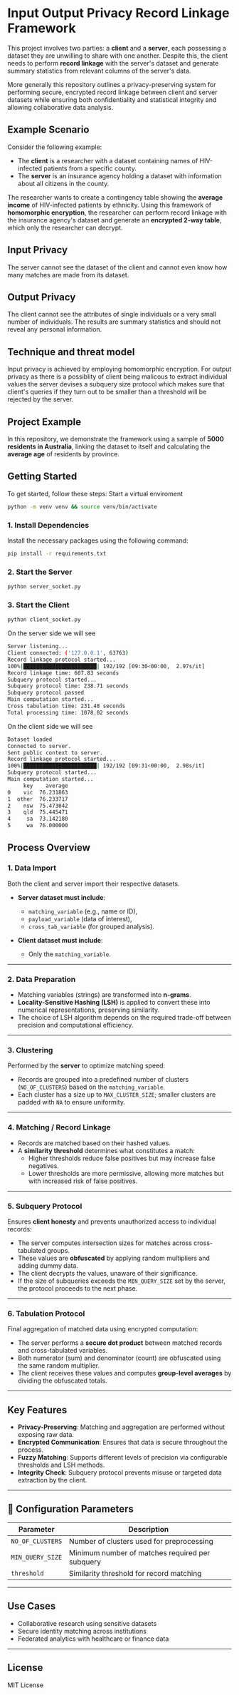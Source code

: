 # Input Output Privacy Record Linkage Framework

This project involves two parties: a **client** and a **server**, each possessing a dataset they are unwilling to share with one another. Despite this, the client needs to perform **record linkage** with the server's dataset and generate summary statistics from relevant columns of the server's data.

More generally this repository outlines a privacy-preserving system for performing secure, encrypted record linkage between client and server datasets while ensuring both confidentiality and statistical integrity and allowing collaborative data analysis.

## Example Scenario

Consider the following example: 

- The **client** is a researcher with a dataset containing names of HIV-infected patients from a specific county.
- The **server** is an insurance agency holding a dataset with information about all citizens in the county.

The researcher wants to create a contingency table showing the **average income** of HIV-infected patients by ethnicity. Using this framework of **homomorphic encryption**, the researcher can perform record linkage with the insurance agency's dataset and generate an **encrypted 2-way table**, which only the researcher can decrypt.

## Input Privacy
The server cannot see the dataset of the client and cannot even know how many matches are made from its dataset. 

## Output Privacy
The client cannot see the attributes of single individuals or a very small number of individuals. The results are summary statistics and should not reveal any personal information.

## Technique and threat model
Input privacy is achieved by employing homomorphic encryption. For output privacy as there is a possiblity of client being malicous to extract individual values the server devises a subquery size protocol which makes sure that client's queries if they turn out to be smaller than a threshold will be rejected by the server. 

## Project Example

In this repository, we demonstrate the framework using a sample of **5000 residents in Australia**, linking the dataset to itself and calculating the **average age** of residents by province.

## Getting Started

To get started, follow these steps:
Start a virtual enviroment

```bash
python -m venv venv && source venv/bin/activate
```

### 1. Install Dependencies  

Install the necessary packages using the following command:
```bash
pip install -r requirements.txt
```

### 2. Start the Server
```bash
python server_socket.py
```
### 3. Start the Client 
```bash
python client_socket.py
```
On the server side we will see

```bash
Server listening...
Client connected: ('127.0.0.1', 63763)
Record linkage protocol started...
100%|███████████████████████| 192/192 [09:30<00:00,  2.97s/it]
Record linkage time: 607.83 seconds
Subquery protocol started...
Subquery protocol time: 238.71 seconds
Subquery protocol passed
Main computation started...
Cross tabulation time: 231.48 seconds
Total processing time: 1078.02 seconds
```

On the client side we will see
```bash
Dataset loaded
Connected to server.
Sent public context to server.
Record linkage protocol started...
100%|███████████████████████| 192/192 [09:31<00:00,  2.98s/it]
Subquery protocol started...
Main computation started...
     key    average
0    vic  76.231863
1  other  76.233717
2    nsw  75.473042
3    qld  75.445471
4     sa  73.142180
5     wa  76.000000
```



## Process Overview

### 1. Data Import
Both the client and server import their respective datasets.

- **Server dataset must include**:
  - `matching_variable` (e.g., name or ID),
  - `payload_variable` (data of interest),
  - `cross_tab_variable` (for grouped analysis).

- **Client dataset must include**:
  - Only the `matching_variable`.

---

### 2. Data Preparation

- Matching variables (strings) are transformed into **n-grams**.
- **Locality-Sensitive Hashing (LSH)** is applied to convert these into numerical representations, preserving similarity.
- The choice of LSH algorithm depends on the required trade-off between precision and computational efficiency.

---

### 3. Clustering

Performed by the **server** to optimize matching speed:

- Records are grouped into a predefined number of clusters (`NO_OF_CLUSTERS`) based on the `matching_variable`.
- Each cluster has a size up to `MAX_CLUSTER_SIZE`; smaller clusters are padded with `NA` to ensure uniformity.

---

### 4. Matching / Record Linkage

- Records are matched based on their hashed values.
- A **similarity threshold** determines what constitutes a match:
  - Higher thresholds reduce false positives but may increase false negatives.
  - Lower thresholds are more permissive, allowing more matches but with increased risk of false positives.

---

### 5. Subquery Protocol

Ensures **client honesty** and prevents unauthorized access to individual records:

- The server computes intersection sizes for matches across cross-tabulated groups.
- These values are **obfuscated** by applying random multipliers and adding dummy data.
- The client decrypts the values, unaware of their significance.
- If the size of subqueries exceeds the `MIN_QUERY_SIZE` set by the server, the protocol proceeds to the next phase.

---

### 6. Tabulation Protocol

Final aggregation of matched data using encrypted computation:

- The server performs a **secure dot product** between matched records and cross-tabulated variables.
- Both numerator (sum) and denominator (count) are obfuscated using the same random multiplier.
- The client receives these values and computes **group-level averages** by dividing the obfuscated totals.

---

## Key Features

- **Privacy-Preserving**: Matching and aggregation are performed without exposing raw data.
- **Encrypted Communication**: Ensures that data is secure throughout the process.
- **Fuzzy Matching**: Supports different levels of precision via configurable thresholds and LSH methods.
- **Integrity Check**: Subquery protocol prevents misuse or targeted data extraction by the client.

---

## 🔧 Configuration Parameters

| Parameter         | Description                                     |
|------------------|-------------------------------------------------|
| `NO_OF_CLUSTERS` | Number of clusters used for preprocessing       |
| `MIN_QUERY_SIZE` | Minimum number of matches required per subquery |
| `threshold`      | Similarity threshold for record matching         |

---

## Use Cases

- Collaborative research using sensitive datasets
- Secure identity matching across institutions
- Federated analytics with healthcare or finance data

---

## License

MIT License


